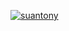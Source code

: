 [![suantony](https://circleci.com/gh/suantony/MovieAppCleanArchitecture.svg?style=svg)](https://circleci.com/gh/suantony/MovieAppCleanArchitecture)
